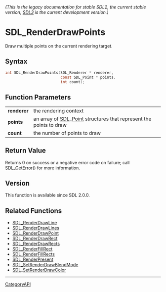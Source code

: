 ###### (This is the legacy documentation for stable SDL2, the current stable version; [SDL3](https://wiki.libsdl.org/SDL3/) is the current development version.)
# SDL_RenderDrawPoints

Draw multiple points on the current rendering target.

## Syntax

```c
int SDL_RenderDrawPoints(SDL_Renderer * renderer,
                         const SDL_Point * points,
                         int count);

```

## Function Parameters

|                  |                                                                                 |
| ---------------- | ------------------------------------------------------------------------------- |
| **renderer**     | the rendering context                                                           |
| **points**       | an array of [SDL_Point](SDL_Point) structures that represent the points to draw |
| **count**        | the number of points to draw                                                    |

## Return Value

Returns 0 on success or a negative error code on failure; call
[SDL_GetError](SDL_GetError)() for more information.

## Version

This function is available since SDL 2.0.0.

## Related Functions

* [SDL_RenderDrawLine](SDL_RenderDrawLine)
* [SDL_RenderDrawLines](SDL_RenderDrawLines)
* [SDL_RenderDrawPoint](SDL_RenderDrawPoint)
* [SDL_RenderDrawRect](SDL_RenderDrawRect)
* [SDL_RenderDrawRects](SDL_RenderDrawRects)
* [SDL_RenderFillRect](SDL_RenderFillRect)
* [SDL_RenderFillRects](SDL_RenderFillRects)
* [SDL_RenderPresent](SDL_RenderPresent)
* [SDL_SetRenderDrawBlendMode](SDL_SetRenderDrawBlendMode)
* [SDL_SetRenderDrawColor](SDL_SetRenderDrawColor)

----
[CategoryAPI](CategoryAPI)

